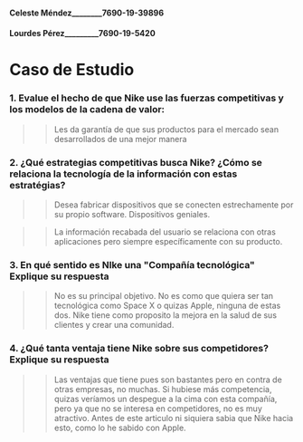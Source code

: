 #### Celeste Méndez________7690-19-39896
#### Lourdes Pérez_________7690-19-5420

# Caso de Estudio
### 1. Evalue el hecho de que Nike use las fuerzas competitivas y los modelos de la cadena de valor:
>> Les da garantía de que sus productos para el mercado sean desarrollados de una mejor manera

### 2. ¿Qué estrategias competitivas busca Nike? ¿Cómo se relaciona la tecnología de la información con estas estratégias?
>> Desea fabricar dispositivos que se conecten estrechamente por su propio software. Dispositivos geniales.

>> La información recabada del usuario se relaciona con otras aplicaciones pero siempre específicamente con su producto.

### 3. En qué sentido es NIke una "Compañía tecnológica" Explique su respuesta

>> No es su principal objetivo. No es como que quiera ser tan tecnológica como Space X o quizas Apple, ninguna de estas dos. Nike tiene como proposito la mejora en la salud de sus clientes y crear una comunidad.

### 4. ¿Qué tanta ventaja tiene Nike sobre sus competidores? Explique su respuesta

>> Las ventajas que tiene pues son bastantes pero en contra de otras empresas, no muchas. Si hubiese más competencia, quizas veríamos un despegue a la cima con esta compañía, pero ya que no se interesa en competidores, no es muy atractivo. Antes de este articulo ni siquiera sabia que Nike hacia esto, como lo he sabido con Apple.
